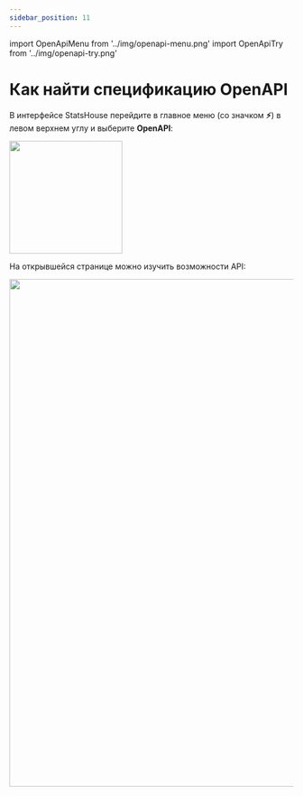 ```yaml
---
sidebar_position: 11
---
```


import OpenApiMenu from '../img/openapi-menu.png'
import OpenApiTry from '../img/openapi-try.png'

# Как найти спецификацию OpenAPI

В интерфейсе StatsHouse перейдите в главное меню (со значком **⚡**) в левом верхнем углу и выберите **OpenAPI**:

<img src={OpenApiMenu} width="200"/>

На открывшейся странице можно изучить возможности API:

<img src={OpenApiTry} width="900"/>
